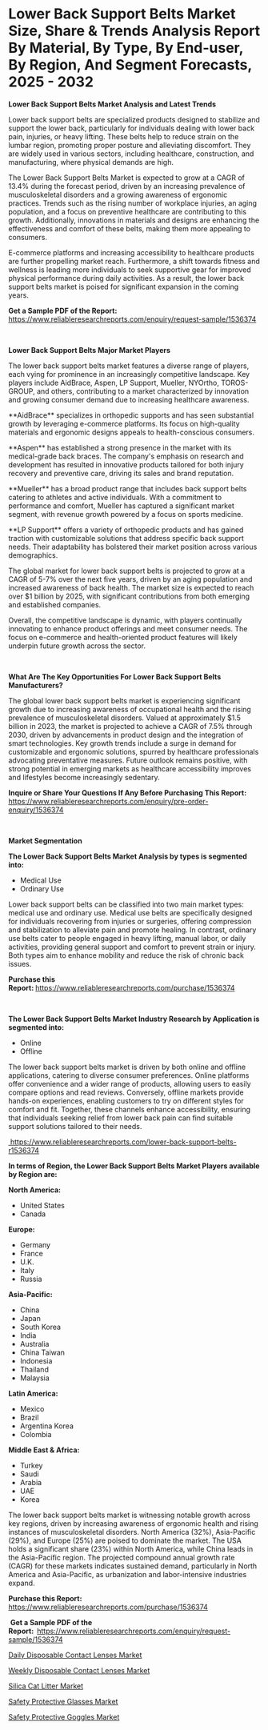 <p><h1>Lower Back Support Belts Market Size, Share & Trends Analysis Report By Material, By Type, By End-user, By Region, And Segment Forecasts, 2025 - 2032</h1></p><p><strong>Lower Back Support Belts Market Analysis and Latest Trends</strong></p>
<p><p>Lower back support belts are specialized products designed to stabilize and support the lower back, particularly for individuals dealing with lower back pain, injuries, or heavy lifting. These belts help to reduce strain on the lumbar region, promoting proper posture and alleviating discomfort. They are widely used in various sectors, including healthcare, construction, and manufacturing, where physical demands are high.</p><p>The Lower Back Support Belts Market is expected to grow at a CAGR of 13.4% during the forecast period, driven by an increasing prevalence of musculoskeletal disorders and a growing awareness of ergonomic practices. Trends such as the rising number of workplace injuries, an aging population, and a focus on preventive healthcare are contributing to this growth. Additionally, innovations in materials and designs are enhancing the effectiveness and comfort of these belts, making them more appealing to consumers. </p><p>E-commerce platforms and increasing accessibility to healthcare products are further propelling market reach. Furthermore, a shift towards fitness and wellness is leading more individuals to seek supportive gear for improved physical performance during daily activities. As a result, the lower back support belts market is poised for significant expansion in the coming years.</p></p>
<p><strong>Get a Sample PDF of the Report:&nbsp;</strong> <a href="https://www.reliableresearchreports.com/enquiry/request-sample/1536374?utm_campaign=11&utm_medium=2&utm_source=Github&utm_content=ia&utm_term=04042025&utm_id=lower-back-support-belts">https://www.reliableresearchreports.com/enquiry/request-sample/1536374</a></p>
<p>&nbsp;</p>
<p><strong>Lower Back Support Belts Major Market Players</strong></p>
<p><p>The lower back support belts market features a diverse range of players, each vying for prominence in an increasingly competitive landscape. Key players include AidBrace, Aspen, LP Support, Mueller, NYOrtho, TOROS-GROUP, and others, contributing to a market characterized by innovation and growing consumer demand due to increasing healthcare awareness.</p><p>**AidBrace** specializes in orthopedic supports and has seen substantial growth by leveraging e-commerce platforms. Its focus on high-quality materials and ergonomic designs appeals to health-conscious consumers. </p><p>**Aspen** has established a strong presence in the market with its medical-grade back braces. The company's emphasis on research and development has resulted in innovative products tailored for both injury recovery and preventive care, driving its sales and brand reputation.</p><p>**Mueller** has a broad product range that includes back support belts catering to athletes and active individuals. With a commitment to performance and comfort, Mueller has captured a significant market segment, with revenue growth powered by a focus on sports medicine.</p><p>**LP Support** offers a variety of orthopedic products and has gained traction with customizable solutions that address specific back support needs. Their adaptability has bolstered their market position across various demographics.</p><p>The global market for lower back support belts is projected to grow at a CAGR of 5-7% over the next five years, driven by an aging population and increased awareness of back health. The market size is expected to reach over $1 billion by 2025, with significant contributions from both emerging and established companies.</p><p>Overall, the competitive landscape is dynamic, with players continually innovating to enhance product offerings and meet consumer needs. The focus on e-commerce and health-oriented product features will likely underpin future growth across the sector.</p></p>
<p>&nbsp;</p>
<p><strong>What Are The Key Opportunities For Lower Back Support Belts Manufacturers?</strong></p>
<p><p>The global lower back support belts market is experiencing significant growth due to increasing awareness of occupational health and the rising prevalence of musculoskeletal disorders. Valued at approximately $1.5 billion in 2023, the market is projected to achieve a CAGR of 7.5% through 2030, driven by advancements in product design and the integration of smart technologies. Key growth trends include a surge in demand for customizable and ergonomic solutions, spurred by healthcare professionals advocating preventative measures. Future outlook remains positive, with strong potential in emerging markets as healthcare accessibility improves and lifestyles become increasingly sedentary.</p></p>
<p><strong>Inquire or Share Your Questions If Any Before Purchasing This Report:</strong> <a href="https://www.reliableresearchreports.com/enquiry/pre-order-enquiry/1536374?utm_campaign=11&utm_medium=2&utm_source=Github&utm_content=ia&utm_term=04042025&utm_id=lower-back-support-belts">https://www.reliableresearchreports.com/enquiry/pre-order-enquiry/1536374</a></p>
<p>&nbsp;</p>
<p><strong>Market Segmentation</strong></p>
<p><strong>The Lower Back Support Belts Market Analysis by types is segmented into:</strong></p>
<p><ul><li>Medical Use</li><li>Ordinary Use</li></ul></p>
<p><p>Lower back support belts can be classified into two main market types: medical use and ordinary use. Medical use belts are specifically designed for individuals recovering from injuries or surgeries, offering compression and stabilization to alleviate pain and promote healing. In contrast, ordinary use belts cater to people engaged in heavy lifting, manual labor, or daily activities, providing general support and comfort to prevent strain or injury. Both types aim to enhance mobility and reduce the risk of chronic back issues.</p></p>
<p><strong>Purchase this Report:&nbsp;</strong><a href="https://www.reliableresearchreports.com/purchase/1536374?utm_campaign=11&utm_medium=2&utm_source=Github&utm_content=ia&utm_term=04042025&utm_id=lower-back-support-belts">https://www.reliableresearchreports.com/purchase/1536374</a></p>
<p>&nbsp;</p>
<p><strong>The Lower Back Support Belts Market Industry Research by Application is segmented into:</strong></p>
<p><ul><li>Online</li><li>Offline</li></ul></p>
<p><p>The lower back support belts market is driven by both online and offline applications, catering to diverse consumer preferences. Online platforms offer convenience and a wider range of products, allowing users to easily compare options and read reviews. Conversely, offline markets provide hands-on experiences, enabling customers to try on different styles for comfort and fit. Together, these channels enhance accessibility, ensuring that individuals seeking relief from lower back pain can find suitable support solutions tailored to their needs.</p></p>
<p><a href="https://www.reliableresearchreports.com/lower-back-support-belts-r1536374?utm_campaign=11&utm_medium=2&utm_source=Github&utm_content=ia&utm_term=04042025&utm_id=lower-back-support-belts">&nbsp;https://www.reliableresearchreports.com/lower-back-support-belts-r1536374</a></p>
<p><strong>In terms of Region, the Lower Back Support Belts Market Players available by Region are:</strong></p>
<p>
    <p> <strong> North America: </strong>
        <ul>
            <li>United States</li>
            <li>Canada</li>
        </ul>
        </p> 
    <p> <strong> Europe: </strong>
        <ul>
            <li>Germany</li>
            <li>France</li>
            <li>U.K.</li>
            <li>Italy</li>
            <li>Russia</li>
        </ul>
        </p> 
    <p> <strong> Asia-Pacific: </strong>
        <ul>
            <li>China</li>
            <li>Japan</li>
            <li>South Korea</li>
            <li>India</li>
            <li>Australia</li>
            <li>China Taiwan</li>
            <li>Indonesia</li>
            <li>Thailand</li>
            <li>Malaysia</li>
        </ul>
        </p> 
    <p> <strong> Latin America: </strong>
        <ul>
            <li>Mexico</li>
            <li>Brazil</li>
            <li>Argentina Korea</li>
            <li>Colombia</li>
        </ul>
        </p> 
    <p> <strong> Middle East & Africa: </strong>
        <ul>
            <li>Turkey</li>
            <li>Saudi</li>
            <li>Arabia</li>
            <li>UAE</li>
            <li>Korea</li>
        </ul>
    </p>
    </p>
<p><p>The lower back support belts market is witnessing notable growth across key regions, driven by increasing awareness of ergonomic health and rising instances of musculoskeletal disorders. North America (32%), Asia-Pacific (29%), and Europe (25%) are poised to dominate the market. The USA holds a significant share (23%) within North America, while China leads in the Asia-Pacific region. The projected compound annual growth rate (CAGR) for these markets indicates sustained demand, particularly in North America and Asia-Pacific, as urbanization and labor-intensive industries expand.</p></p>
<p><strong>Purchase this Report: </strong><a href="https://www.reliableresearchreports.com/purchase/1536374?utm_campaign=11&utm_medium=2&utm_source=Github&utm_content=ia&utm_term=04042025&utm_id=lower-back-support-belts">https://www.reliableresearchreports.com/purchase/1536374</a></p>
<p>&nbsp;<strong>Get a Sample PDF of the Report:&nbsp;&nbsp;</strong><a href="https://www.reliableresearchreports.com/enquiry/request-sample/1536374?utm_campaign=11&utm_medium=2&utm_source=Github&utm_content=ia&utm_term=04042025&utm_id=lower-back-support-belts">https://www.reliableresearchreports.com/enquiry/request-sample/1536374</a></p>
<p><strong></strong></p>
<p><p><a href="https://github.com/abbasgwiltke/Market-Research-Report-List-1/blob/main/daily-disposable-contact-lenses-market.md?utm_campaign=11&utm_medium=2&utm_source=Github&utm_content=ia&utm_term=04042025&utm_id=lower-back-support-belts">Daily Disposable Contact Lenses Market</a></p><p><a href="https://github.com/artussavasrv/Market-Research-Report-List-1/blob/main/weekly-disposable-contact-lenses-market.md?utm_campaign=11&utm_medium=2&utm_source=Github&utm_content=ia&utm_term=04042025&utm_id=lower-back-support-belts">Weekly Disposable Contact Lenses Market</a></p><p><a href="https://github.com/yosenadhler/Market-Research-Report-List-1/blob/main/silica-cat-litter-market.md?utm_campaign=11&utm_medium=2&utm_source=Github&utm_content=ia&utm_term=04042025&utm_id=lower-back-support-belts">Silica Cat Litter Market</a></p><p><a href="https://github.com/zappasuccofz/Market-Research-Report-List-1/blob/main/safety-protective-glasses-market.md?utm_campaign=11&utm_medium=2&utm_source=Github&utm_content=ia&utm_term=04042025&utm_id=lower-back-support-belts">Safety Protective Glasses Market</a></p><p><a href="https://github.com/tauchzuazoli/Market-Research-Report-List-1/blob/main/safety-protective-goggles-market.md?utm_campaign=11&utm_medium=2&utm_source=Github&utm_content=ia&utm_term=04042025&utm_id=lower-back-support-belts">Safety Protective Goggles Market</a></p></p>